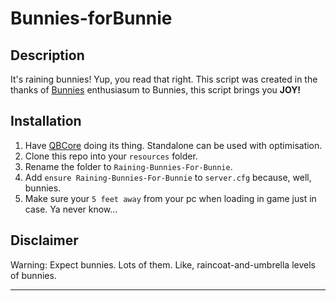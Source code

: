 # Bunnies-forBunnie

## Description

It's raining bunnies! Yup, you read that right. This script was created in the thanks of [Bunnies](https://github.com/Bunniesss) enthusiasum to Bunnies, this script brings you **JOY!**

## Installation

1. Have [QBCore](https://github.com/qbcore-framework/qb-core) doing its thing. Standalone can be used with optimisation. 
2. Clone this repo into your `resources` folder.
3. Rename the folder to `Raining-Bunnies-For-Bunnie`.
4. Add `ensure Raining-Bunnies-For-Bunnie` to `server.cfg` because, well, bunnies.
4. Make sure your `5 feet away` from your pc when loading in game just in case. Ya never know...
   
## Disclaimer

Warning: Expect bunnies. Lots of them. Like, raincoat-and-umbrella levels of bunnies.

---
